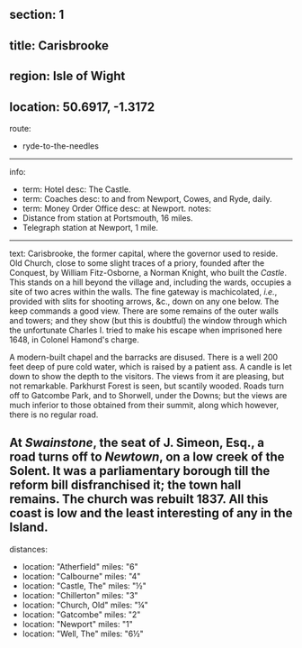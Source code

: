 ﻿section: 1
----
title: Carisbrooke
----
region: Isle of Wight
----
location: 50.6917, -1.3172
----
route:
- ryde-to-the-needles
----
info:
- term: Hotel
  desc: The Castle.
- term: Coaches
  desc: to and from Newport, Cowes, and Ryde, daily.
- term: Money Order Office
  desc: at Newport.
notes:
- Distance from station at Portsmouth, 16 miles.
- Telegraph station at Newport, 1 mile.
----
text: Carisbrooke, the former capital, where the governor used to reside. Old Church, close to some slight traces of a priory, founded after the Conquest, by William Fitz-Osborne, a Norman Knight, who built the *Castle*. This stands on a hill beyond the village and, including the wards, occupies a site of two acres within the walls. The fine gateway is machicolated, *i.e.*, provided with slits for shooting arrows, &c., down on any one below. The keep commands a good view. There are some remains of the outer walls and towers; and they show (but this is doubtful) the window through which the unfortunate Charles I. tried to make his escape when imprisoned here 1648, in Colonel Hamond's charge.

A modern-built chapel and the barracks are disused. There is a well 200 feet deep of pure cold water, which is raised by a patient ass. A candle is let down to show the depth to the visitors. The views from it are pleasing, but not remarkable. Parkhurst Forest is seen, but scantily wooded. Roads turn off to Gatcombe Park, and to Shorwell, under the Downs; but the views are much inferior to those obtained from their summit, along which however, there is no regular road.

At *Swainstone*, the seat of J. Simeon, Esq., a road turns off to *Newtown*, on a low creek of the Solent. It was a parliamentary borough till the reform bill disfranchised it; the town hall remains. The church was rebuilt 1837. All this coast is low and the least interesting of any in the Island.
----
distances:
- location: "Atherfield"
  miles: "6"
- location: "Calbourne"
  miles: "4"
- location: "Castle, The"
  miles: "½"
- location: "Chillerton"
  miles: "3"
- location: "Church, Old"
  miles: "¼"
- location: "Gatcombe"
  miles: "2"
- location: "Newport"
  miles: "1"
- location: "Well, The"
  miles: "6½"
